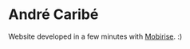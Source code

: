 André Caribé
============

Website developed in a few minutes with [Mobirise](http://mobirise.net). :)
